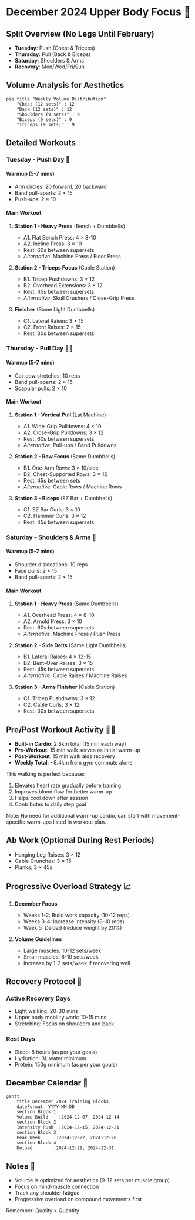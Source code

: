 # December 2024 Upper Body Focus 💪

## Split Overview (No Legs Until February)
- **Tuesday**: Push (Chest & Triceps)
- **Thursday**: Pull (Back & Biceps)
- **Saturday**: Shoulders & Arms
- **Recovery**: Mon/Wed/Fri/Sun

## Volume Analysis for Aesthetics
```mermaid
pie title "Weekly Volume Distribution"
    "Chest (12 sets)" : 12
    "Back (12 sets)" : 12
    "Shoulders (9 sets)" : 9
    "Biceps (9 sets)" : 9
    "Triceps (9 sets)" : 9
```

## Detailed Workouts

### Tuesday - Push Day 💪
#### Warmup (5-7 mins)
- Arm circles: 20 forward, 20 backward
- Band pull-aparts: 2 × 15
- Push-ups: 2 × 10

#### Main Workout
1. **Station 1 - Heavy Press** (Bench + Dumbbells)
   - A1. Flat Bench Press: 4 × 8-10
   - A2. Incline Press: 3 × 10
   - Rest: 60s between supersets
   - _Alternative_: Machine Press / Floor Press

2. **Station 2 - Triceps Focus** (Cable Station)
   - B1. Tricep Pushdowns: 3 × 12
   - B2. Overhead Extensions: 3 × 12
   - Rest: 45s between supersets
   - _Alternative_: Skull Crushers / Close-Grip Press

3. **Finisher** (Same Light Dumbbells)
   - C1. Lateral Raises: 3 × 15
   - C2. Front Raises: 2 × 15
   - Rest: 30s between supersets

### Thursday - Pull Day 🏋️‍♂️
#### Warmup (5-7 mins)
- Cat-cow stretches: 10 reps
- Band pull-aparts: 2 × 15
- Scapular pulls: 2 × 10

#### Main Workout
1. **Station 1 - Vertical Pull** (Lat Machine)
   - A1. Wide-Grip Pulldowns: 4 × 10
   - A2. Close-Grip Pulldowns: 3 × 12
   - Rest: 60s between supersets
   - _Alternative_: Pull-ups / Band Pulldowns

2. **Station 2 - Row Focus** (Same Dumbbells)
   - B1. One-Arm Rows: 3 × 10/side
   - B2. Chest-Supported Rows: 3 × 12
   - Rest: 45s between sets
   - _Alternative_: Cable Rows / Machine Rows

3. **Station 3 - Biceps** (EZ Bar + Dumbbells)
   - C1. EZ Bar Curls: 3 × 10
   - C2. Hammer Curls: 3 × 12
   - Rest: 45s between supersets

### Saturday - Shoulders & Arms 🎯
#### Warmup (5-7 mins)
- Shoulder dislocations: 10 reps
- Face pulls: 2 × 15
- Band pull-aparts: 2 × 15

#### Main Workout
1. **Station 1 - Heavy Press** (Same Dumbbells)
   - A1. Overhead Press: 4 × 8-10
   - A2. Arnold Press: 3 × 10
   - Rest: 60s between supersets
   - _Alternative_: Machine Press / Push Press

2. **Station 2 - Side Delts** (Same Light Dumbbells)
   - B1. Lateral Raises: 4 × 12-15
   - B2. Bent-Over Raises: 3 × 15
   - Rest: 45s between supersets
   - _Alternative_: Cable Raises / Machine Raises

3. **Station 3 - Arms Finisher** (Cable Station)
   - C1. Tricep Pushdowns: 3 × 12
   - C2. Cable Curls: 3 × 12
   - Rest: 30s between supersets

## Pre/Post Workout Activity 🚶‍♂️
- **Built-in Cardio**: 2.8km total (15 min each way)
- **Pre-Workout**: 15 min walk serves as initial warm-up
- **Post-Workout**: 15 min walk aids recovery
- **Weekly Total**: ~8.4km from gym commute alone

This walking is perfect because:
1. Elevates heart rate gradually before training
2. Improves blood flow for better warm-up
3. Helps cool down after session
4. Contributes to daily step goal

Note: No need for additional warm-up cardio, can start with movement-specific warm-ups listed in workout plan.

## Ab Work (Optional During Rest Periods)
- Hanging Leg Raises: 3 × 12
- Cable Crunches: 3 × 15
- Planks: 3 × 45s

## Progressive Overload Strategy 📈
1. **December Focus**
   - Weeks 1-2: Build work capacity (10-12 reps)
   - Weeks 3-4: Increase intensity (8-10 reps)
   - Week 5: Deload (reduce weight by 20%)

2. **Volume Guidelines**
   - Large muscles: 10-12 sets/week
   - Small muscles: 8-10 sets/week
   - Increase by 1-2 sets/week if recovering well

## Recovery Protocol 🔄
### Active Recovery Days
- Light walking: 20-30 mins
- Upper body mobility work: 10-15 mins
- Stretching: Focus on shoulders and back

### Rest Days
- Sleep: 8 hours (as per your goals)
- Hydration: 3L water minimum
- Protein: 150g minimum (as per your goals)

## December Calendar 📅
```mermaid
gantt
    title December 2024 Training Blocks
    dateFormat  YYYY-MM-DD
    section Block 1
    Volume Build    :2024-12-07, 2024-12-14
    section Block 2
    Intensity Push  :2024-12-15, 2024-12-21
    section Block 3
    Peak Week      :2024-12-22, 2024-12-28
    section Block 4
    Deload        :2024-12-29, 2024-12-31
```

## Notes 📝
- Volume is optimized for aesthetics (9-12 sets per muscle group)
- Focus on mind-muscle connection
- Track any shoulder fatigue
- Progressive overload on compound movements first

Remember: Quality > Quantity
